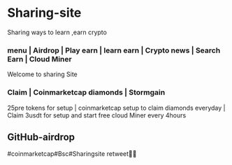 # Sharing-site
Sharing ways to learn
,earn crypto

### menu | Airdrop | Play earn | learn earn | Crypto news | Search Earn | Cloud Miner  

Welcome to sharing Site

### Claim | Coinmarketcap diamonds | Stormgain 

25pre tokens for setup | coinmarketcap setup to claim diamonds everyday | Claim 3usdt for setup and start free cloud Miner every 4hours

## GitHub-airdrop  
#coinmarketcap#Bsc#Sharingsite
retweet🚀🌒
